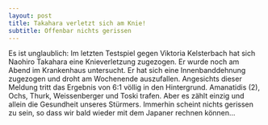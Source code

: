 ```yaml
---
layout: post
title: Takahara verletzt sich am Knie!
subtitle: Offenbar nichts gerissen
---
```


Es ist unglaublich: Im letzten Testspiel gegen Viktoria Kelsterbach hat sich Naohiro Takahara eine Knieverletzung zugezogen. Er wurde noch am Abend im Krankenhaus untersucht. Er hat sich eine Innenbanddehnung zugezogen und droht am Wochenende auszufallen. Angesichts dieser Meldung tritt das Ergebnis von 6:1 völlig in den Hintergrund. Amanatidis (2), Ochs, Thurk, Weissenberger und Toski trafen. Aber es zählt einzig und allein die Gesundheit unseres Stürmers. Immerhin scheint nichts gerissen zu sein, so dass wir bald wieder mit dem Japaner rechnen können...



